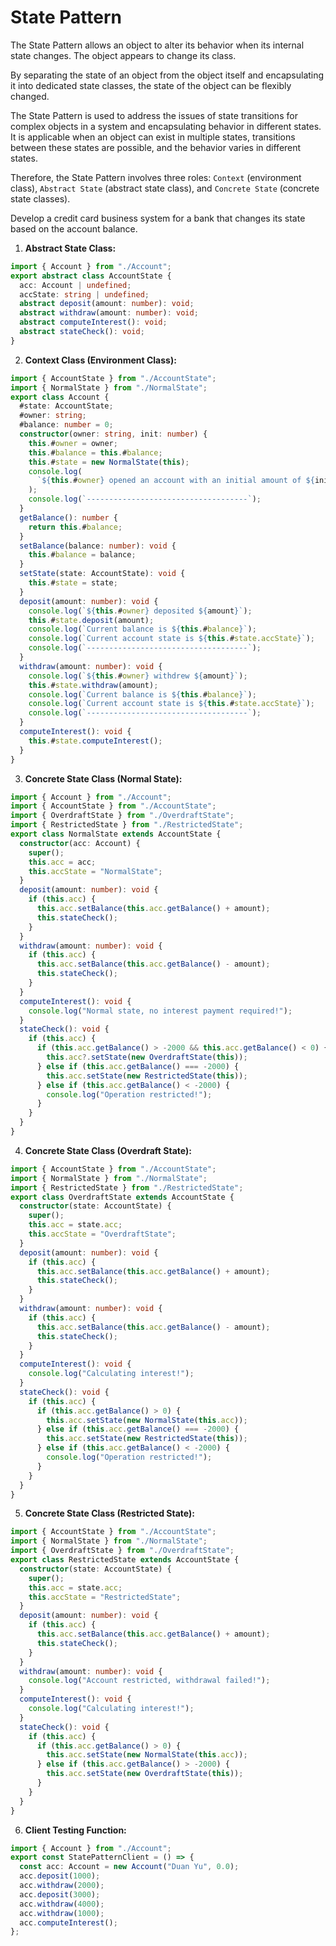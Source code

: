# State Pattern

The State Pattern allows an object to alter its behavior when its internal state changes. The object appears to change its class.

By separating the state of an object from the object itself and encapsulating it into dedicated state classes, the state of the object can be flexibly changed.

The State Pattern is used to address the issues of state transitions for complex objects in a system and encapsulating behavior in different states. It is applicable when an object can exist in multiple states, transitions between these states are possible, and the behavior varies in different states.

Therefore, the State Pattern involves three roles: `Context` (environment class), `Abstract State` (abstract state class), and `Concrete State` (concrete state classes).

Develop a credit card business system for a bank that changes its state based on the account balance.

1. **Abstract State Class:**

```typescript
import { Account } from "./Account";
export abstract class AccountState {
  acc: Account | undefined;
  accState: string | undefined;
  abstract deposit(amount: number): void;
  abstract withdraw(amount: number): void;
  abstract computeInterest(): void;
  abstract stateCheck(): void;
}
```

2. **Context Class (Environment Class):**

```typescript
import { AccountState } from "./AccountState";
import { NormalState } from "./NormalState";
export class Account {
  #state: AccountState;
  #owner: string;
  #balance: number = 0;
  constructor(owner: string, init: number) {
    this.#owner = owner;
    this.#balance = this.#balance;
    this.#state = new NormalState(this);
    console.log(
      `${this.#owner} opened an account with an initial amount of ${init}`
    );
    console.log(`------------------------------------`);
  }
  getBalance(): number {
    return this.#balance;
  }
  setBalance(balance: number): void {
    this.#balance = balance;
  }
  setState(state: AccountState): void {
    this.#state = state;
  }
  deposit(amount: number): void {
    console.log(`${this.#owner} deposited ${amount}`);
    this.#state.deposit(amount);
    console.log(`Current balance is ${this.#balance}`);
    console.log(`Current account state is ${this.#state.accState}`);
    console.log(`------------------------------------`);
  }
  withdraw(amount: number): void {
    console.log(`${this.#owner} withdrew ${amount}`);
    this.#state.withdraw(amount);
    console.log(`Current balance is ${this.#balance}`);
    console.log(`Current account state is ${this.#state.accState}`);
    console.log(`------------------------------------`);
  }
  computeInterest(): void {
    this.#state.computeInterest();
  }
}
```

3. **Concrete State Class (Normal State):**

```typescript
import { Account } from "./Account";
import { AccountState } from "./AccountState";
import { OverdraftState } from "./OverdraftState";
import { RestrictedState } from "./RestrictedState";
export class NormalState extends AccountState {
  constructor(acc: Account) {
    super();
    this.acc = acc;
    this.accState = "NormalState";
  }
  deposit(amount: number): void {
    if (this.acc) {
      this.acc.setBalance(this.acc.getBalance() + amount);
      this.stateCheck();
    }
  }
  withdraw(amount: number): void {
    if (this.acc) {
      this.acc.setBalance(this.acc.getBalance() - amount);
      this.stateCheck();
    }
  }
  computeInterest(): void {
    console.log("Normal state, no interest payment required!");
  }
  stateCheck(): void {
    if (this.acc) {
      if (this.acc.getBalance() > -2000 && this.acc.getBalance() < 0) {
        this.acc?.setState(new OverdraftState(this));
      } else if (this.acc.getBalance() === -2000) {
        this.acc.setState(new RestrictedState(this));
      } else if (this.acc.getBalance() < -2000) {
        console.log("Operation restricted!");
      }
    }
  }
}
```

4. **Concrete State Class (Overdraft State):**

```typescript
import { AccountState } from "./AccountState";
import { NormalState } from "./NormalState";
import { RestrictedState } from "./RestrictedState";
export class OverdraftState extends AccountState {
  constructor(state: AccountState) {
    super();
    this.acc = state.acc;
    this.accState = "OverdraftState";
  }
  deposit(amount: number): void {
    if (this.acc) {
      this.acc.setBalance(this.acc.getBalance() + amount);
      this.stateCheck();
    }
  }
  withdraw(amount: number): void {
    if (this.acc) {
      this.acc.setBalance(this.acc.getBalance() - amount);
      this.stateCheck();
    }
  }
  computeInterest(): void {
    console.log("Calculating interest!");
  }
  stateCheck(): void {
    if (this.acc) {
      if (this.acc.getBalance() > 0) {
        this.acc.setState(new NormalState(this.acc));
      } else if (this.acc.getBalance() === -2000) {
        this.acc.setState(new RestrictedState(this));
      } else if (this.acc.getBalance() < -2000) {
        console.log("Operation restricted!");
      }
    }
  }
}
```

5. **Concrete State Class (Restricted State):**

```typescript
import { AccountState } from "./AccountState";
import { NormalState } from "./NormalState";
import { OverdraftState } from "./OverdraftState";
export class RestrictedState extends AccountState {
  constructor(state: AccountState) {
    super();
    this.acc = state.acc;
    this.accState = "RestrictedState";
  }
  deposit(amount: number): void {
    if (this.acc) {
      this.acc.setBalance(this.acc.getBalance() + amount);
      this.stateCheck();
    }
  }
  withdraw(amount: number): void {
    console.log("Account restricted, withdrawal failed!");
  }
  computeInterest(): void {
    console.log("Calculating interest!");
  }
  stateCheck(): void {
    if (this.acc) {
      if (this.acc.getBalance() > 0) {
        this.acc.setState(new NormalState(this.acc));
      } else if (this.acc.getBalance() > -2000) {
        this.acc.setState(new OverdraftState(this));
      }
    }
  }
}
```

6. **Client Testing Function:**

```typescript
import { Account } from "./Account";
export const StatePatternClient = () => {
  const acc: Account = new Account("Duan Yu", 0.0);
  acc.deposit(1000);
  acc.withdraw(2000);
  acc.deposit(3000);
  acc.withdraw(4000);
  acc.withdraw(1000);
  acc.computeInterest();
};
```
